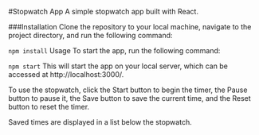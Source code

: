 #Stopwatch App
A simple stopwatch app built with React.

###Installation
Clone the repository to your local machine, navigate to the project directory, and run the following command:


```npm install```
Usage
To start the app, run the following command:

```npm start```
This will start the app on your local server, which can be accessed at http://localhost:3000/.

To use the stopwatch, click the Start button to begin the timer, the Pause button to pause it, the Save button to save the current time, and the Reset button to reset the timer.

Saved times are displayed in a list below the stopwatch.